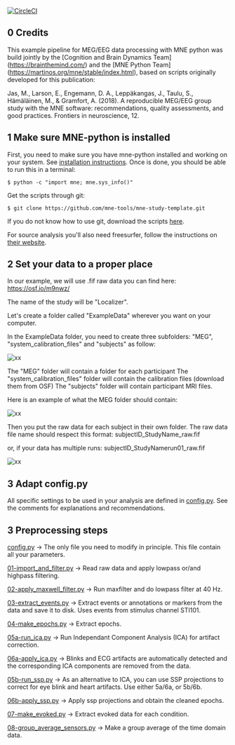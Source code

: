 [![CircleCI](https://circleci.com/gh/brainthemind/CogBrainDyn_MEG_Pipeline.svg?style=svg)](https://circleci.com/gh/brainthemind/CogBrainDyn_MEG_Pipeline)

0 Credits 
---------------------------------
This example pipeline for MEG/EEG data processing with MNE python was build jointly by the [Cognition and Brain Dynamics Team] (https://brainthemind.com/) and the [MNE Python Team] (https://martinos.org/mne/stable/index.html),
based on scripts originally developed for this publication:

Jas, M., Larson, E., Engemann, D. A., Leppäkangas, J., Taulu, S., Hämäläinen, M., & Gramfort, A. (2018). A reproducible MEG/EEG group study with the MNE software: recommendations, quality assessments, and good practices. Frontiers in neuroscience, 12. 


1 Make sure MNE-python is installed
---------------------------------

First, you need to make sure you have mne-python installed and working on your system. See [installation instructions](http://martinos.org/mne/stable/install_mne_python.html). Once is done, you should be able to run this in a terminal:

	$ python -c "import mne; mne.sys_info()"

Get the scripts through git:

	$ git clone https://github.com/mne-tools/mne-study-template.git
	
If you do not know how to use git, download the scripts [here](https://github.com/mne-tools/mne-study-template/archive/master.zip). 

For source analysis you'll also need freesurfer, follow the instructions on [their website](https://surfer.nmr.mgh.harvard.edu/).


2 Set your data to a proper place
-------------------------------

In our example, we will use .fif raw data you can find here:
https://osf.io/m9nwz/

The name of the study will be "Localizer".

Let's create a folder called "ExampleData" wherever you want on your computer.

In the ExampleData folder, you need to create three subfolders:  "MEG", "system_calibration_files" and "subjects" as follow:

![xx](https://image.noelshack.com/fichiers/2019/15/4/1554998135-path.png)


The "MEG" folder will contain a folder for each participant
The "system_calibration_files" folder will contain the calibration files (download them from OSF)
The "subjects" folder will contain participant MRI files.

Here is an example of what the MEG folder should contain:

![xx](https://image.noelshack.com/fichiers/2019/15/4/1554998137-path1.png)

Then you put the raw data for each subject in their own folder. The raw data file name should respect this format:
subjectID_StudyName_raw.fif

or, if your data has multiple runs:
subjectID_StudyNamerun01_raw.fif


![xx](https://image.noelshack.com/fichiers/2019/15/4/1554998137-path2.png)

3 Adapt config.py
-------------------

All specific settings to be used in your analysis are defined in [config.py](config.py).
See the comments for explanations and recommendations. 


3 Preprocessing steps
-------------------

[config.py](config.py) -> The only file you need to modify in principle. This file contain all your parameters. 

[01-import_and_filter.py](01-import_and_filter.py) ->
Read raw data and apply lowpass or/and highpass filtering.

[02-apply_maxwell_filter.py](02-apply_maxwell_filter.py) ->
Run maxfilter and do lowpass filter at 40 Hz.

[03-extract_events.py](03-extract_events.py) ->
Extract events or annotations or markers from the data and save it to disk. Uses events from stimulus channel STI101.

[04-make_epochs.py](04-make_epochs.py) ->
Extract epochs.

[05a-run_ica.py](05a-run_ica.py) ->
Run Independant Component Analysis (ICA) for artifact correction.

[06a-apply_ica.py](06a-apply_ica.py) ->
Blinks and ECG artifacts are automatically detected and the corresponding ICA components are removed from the data.

[05b-run_ssp.py](05a-run_ica.py) ->
As an alternative to ICA, you can use SSP projections to correct for eye blink and heart artifacts. 
Use either 5a/6a, or 5b/6b. 

[06b-apply_ssp.py](06a-apply_ica.py) ->
Apply ssp projections and obtain the cleaned epochs. 

[07-make_evoked.py](07-make_evoked.py) ->
Extract evoked data for each condition.

[08-group_average_sensors.py](08-group_average_sensors.py) ->
Make a group average of the time domain data.

